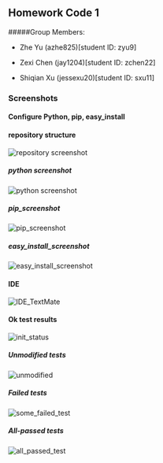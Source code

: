 ## Homework Code 1
#####Group Members:

- Zhe Yu (azhe825)[student ID: zyu9]

- Zexi Chen (jay1204)[student ID: zchen22]

- Shiqian Xu (jessexu20)[student ID: sxu11]
### Screenshots

#### Configure Python, pip, easy_install
#### repository structure
![repository screenshot](screenshot_repository_structure.png)

##### python screenshot

![python screenshot](python_screenshot.png)

##### pip_screenshot

![pip_screenshot](pip_screenshot.png)

##### easy_install_screenshot

![easy_install_screenshot](easy_install_screenshot.png)

#### IDE 

![IDE_TextMate](IDE_TextMate.png)

#### Ok test results

![init_status](init_status.png)

##### Unmodified tests

![unmodified](unmodified.png)

##### Failed tests

![some_failed_test](some_failed_test.png)

##### All-passed tests

![all_passed_test](all_passed_test.png)
